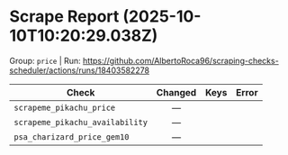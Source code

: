 # Scrape Report (2025-10-10T10:20:29.038Z)

Group: `price`  |  Run: https://github.com/AlbertoRoca96/scraping-checks-scheduler/actions/runs/18403582278

| Check | Changed | Keys | Error |
|---|:---:|:--|:--|
| `scrapeme_pikachu_price` | — |  |  |
| `scrapeme_pikachu_availability` | — |  |  |
| `psa_charizard_price_gem10` | — |  |  |
